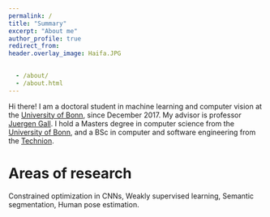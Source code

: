 ```yaml
---
permalink: /
title: "Summary"
excerpt: "About me"
author_profile: true
redirect_from: 
header.overlay_image: Haifa.JPG

 
  - /about/
  - /about.html
---
```


  
Hi there! I am a doctoral student in machine learning and computer vision at the [University of Bonn](https://www.uni-bonn.de/), since December 2017. My advisor is professor [Juergen Gall](https://pages.iai.uni-bonn.de/gall_juergen/). I hold a Masters degree in computer science from the [University of Bonn](https://www.uni-bonn.de/), and a BSc in computer and software engineering from the [Technion](https://www.technion.ac.il/en). 



Areas of research
======
Constrained optimization in CNNs, Weakly supervised learning, Semantic segmentation, Human pose estimation.
